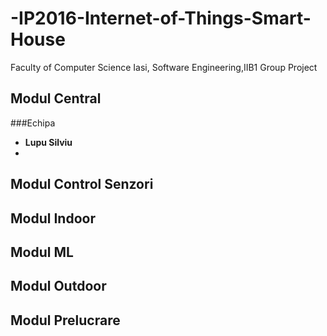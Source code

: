 # -IP2016-Internet-of-Things-Smart-House
Faculty of Computer Science Iasi, Software Engineering,IIB1 Group Project


## Modul Central
###Echipa
+ **Lupu Silviu**
+ 
## Modul Control Senzori
## Modul Indoor
## Modul ML
## Modul Outdoor
## Modul Prelucrare

